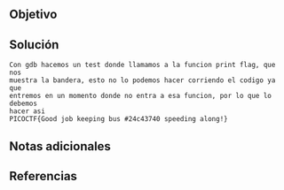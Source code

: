## Objetivo

## Solución
```
Con gdb hacemos un test donde llamamos a la funcion print flag, que nos
muestra la bandera, esto no lo podemos hacer corriendo el codigo ya que
entremos en un momento donde no entra a esa funcion, por lo que lo debemos
hacer asi
PICOCTF{Good job keeping bus #24c43740 speeding along!}
```
## Notas adicionales
## Referencias